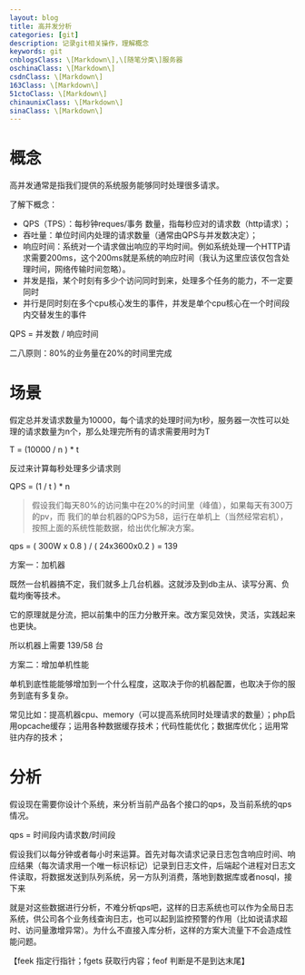 ```yaml
---
layout: blog
title: 高并发分析
categories: [git]
description: 记录git相关操作，理解概念
keywords: git
cnblogsClass: \[Markdown\],\[随笔分类\]服务器
oschinaClass: \[Markdown\]
csdnClass: \[Markdown\]
163Class: \[Markdown\]
51ctoClass: \[Markdown\]
chinaunixClass: \[Markdown\]
sinaClass: \[Markdown\]
---
```


# 概念
高并发通常是指我们提供的系统服务能够同时处理很多请求。

了解下概念：

- QPS（TPS）：每秒钟reques/事务 数量，指每秒应对的请求数（http请求）；
- 吞吐量：单位时间内处理的请求数量（通常由QPS与并发数决定）；
- 响应时间：系统对一个请求做出响应的平均时间。例如系统处理一个HTTP请求需要200ms，这个200ms就是系统的响应时间（我认为这里应该仅包含处理时间，网络传输时间忽略）。
- 并发是指，某个时刻有多少个访问同时到来，处理多个任务的能力，不一定要同时
- 并行是同时刻在多个cpu核心发生的事件，并发是单个cpu核心在一个时间段内交替发生的事件

QPS = 并发数 / 响应时间

二八原则：80%的业务量在20%的时间里完成

# 场景
假定总并发请求数量为10000，每个请求的处理时间为t秒，服务器一次性可以处理的请求数量为n个，那么处理完所有的请求需要用时为T

T = (10000 / n ) * t

反过来计算每秒处理多少请求则

QPS = (1 / t ) * n


> 假设我们每天80%的访问集中在20%的时间里（峰值），如果每天有300万的pv，而 我们的单台机器的QPS为58，运行在单机上（当然经常宕机），按照上面的系统性能数据，给出优化解决方案。

qps = ( 300W x 0.8 ) / ( 24x3600x0.2 ) = 139

方案一：加机器

既然一台机器搞不定，我们就多上几台机器。这就涉及到db主从、读写分离、负载均衡等技术。

它的原理就是分流，把以前集中的压力分散开来。改方案见效快，灵活，实践起来也更快。

所以机器上需要 139/58 台

方案二：增加单机性能

单机到底性能能够增加到一个什么程度，这取决于你的机器配置，也取决于你的服务到底有多复杂。

常见比如：提高机器cpu、memory（可以提高系统同时处理请求的数量）；php启用opcache缓存；运用各种数据缓存技术；代码性能优化；数据库优化；运用常驻内存的技术；


# 分析

假设现在需要你设计个系统，来分析当前产品各个接口的qps，及当前系统的qps情况。

qps = 时间段内请求数/时间段

假设我们以每分钟或者每小时来运算。首先对每次请求记录日志包含响应时间、响应结果（每次请求用一个唯一标识标记）记录到日志文件，后端起个进程对日志文件读取，将数据发送到队列系统，另一方队列消费，落地到数据库或者nosql，接下来

就是对这些数据进行分析，不难分析qps吧，这样的日志系统也可以作为全局日志系统，供公司各个业务线查询日志，也可以起到监控预警的作用（比如说请求超时、访问量激增异常）。为什么不直接入库分析，这样的方案大流量下不会造成性能问题。

【feek 指定行指针；fgets 获取行内容；feof 判断是不是到达末尾】

